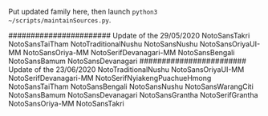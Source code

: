 Put updated family here, then launch `python3 ~/scripts/maintainSources.py`.

#######################
Update of the 29/05/2020
NotoSansTakri
NotoSansTaiTham
NotoTraditionalNushu
NotoSansNushu
NotoSansOriyaUI-MM
NotoSansOriya-MM
NotoSerifDevanagari-MM
NotoSansBengali
NotoSansBamum
NotoSansDevanagari
########################
Update of the 23/06/2020
NotoTraditionalNushu
NotoSansOriyaUI-MM
NotoSerifDevanagari-MM
NotoSerifNyiakengPuachueHmong
NotoSansTaiTham
NotoSansBengali
NotoSansNushu
NotoSansWarangCiti
NotoSansBamum
NotoSansDevanagari
NotoSansGrantha
NotoSerifGrantha
NotoSansOriya-MM
NotoSansTakri
